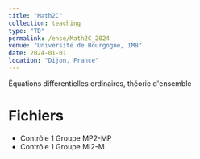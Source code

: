 ```yaml
---
title: "Math2C"
collection: teaching
type: "TD"
permalink: /ense/Math2C_2024
venue: "Université de Bourgogne, IMB"
date: 2024-01-01
location: "Dijon, France"
---
```


Équations differentielles ordinaires, théorie d'ensemble


Fichiers
======
* Contrôle 1 Groupe MP2-MP
* Contrôle 1 Groupe MI2-M
